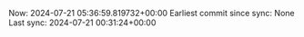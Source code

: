 Now: 2024-07-21 05:36:59.819732+00:00 Earliest commit since sync: None Last sync: 2024-07-21 00:31:24+00:00
